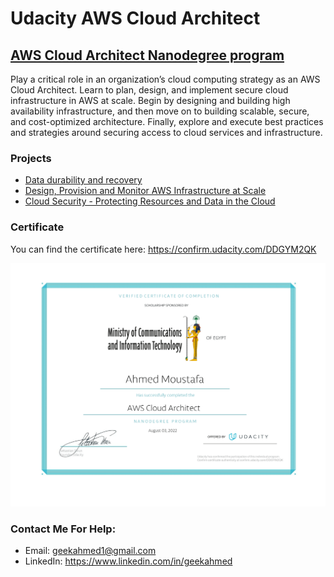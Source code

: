# Udacity AWS Cloud Architect
## [AWS Cloud Architect Nanodegree program](https://www.udacity.com/course/aws-cloud-architect-nanodegree--nd063)

Play a critical role in an organization’s cloud computing strategy as an AWS Cloud Architect. Learn to plan, design, and implement secure cloud infrastructure in AWS at scale. Begin by designing and building high availability infrastructure, and then move on to building scalable, secure, and cost-optimized architecture. Finally, explore and execute best practices and strategies around securing access to cloud services and infrastructure.

### Projects

- [Data durability and recovery](https://github.com/geekahmed/AWS-Cloud-Architect/tree/main/01.Design%20for%20Availability%2C%20Reliability%2C%20and%20Resiliency)
- [Design, Provision and Monitor AWS Infrastructure at Scale](https://github.com/geekahmed/AWS-Cloud-Architect/tree/main/02.Design%20for%20Performance%20and%20Scalability)
- [Cloud Security - Protecting Resources and Data in the Cloud](#)


### Certificate
You can find the certificate here: https://confirm.udacity.com/DDGYM2QK

![AWS_Cloud_Architect_Udacity_Cert](AWS_Cloud_Architect_Udacity_Cert.png)

### Contact Me For Help:
- Email: geekahmed1@gmail.com
- LinkedIn: https://www.linkedin.com/in/geekahmed